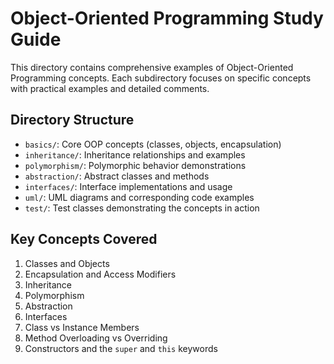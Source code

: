 # Object-Oriented Programming Study Guide

This directory contains comprehensive examples of Object-Oriented Programming concepts.
Each subdirectory focuses on specific concepts with practical examples and detailed comments.

## Directory Structure

- `basics/`: Core OOP concepts (classes, objects, encapsulation)
- `inheritance/`: Inheritance relationships and examples
- `polymorphism/`: Polymorphic behavior demonstrations
- `abstraction/`: Abstract classes and methods
- `interfaces/`: Interface implementations and usage
- `uml/`: UML diagrams and corresponding code examples
- `test/`: Test classes demonstrating the concepts in action

## Key Concepts Covered

1. Classes and Objects
2. Encapsulation and Access Modifiers
3. Inheritance
4. Polymorphism
5. Abstraction
6. Interfaces
7. Class vs Instance Members
8. Method Overloading vs Overriding
9. Constructors and the `super` and `this` keywords
